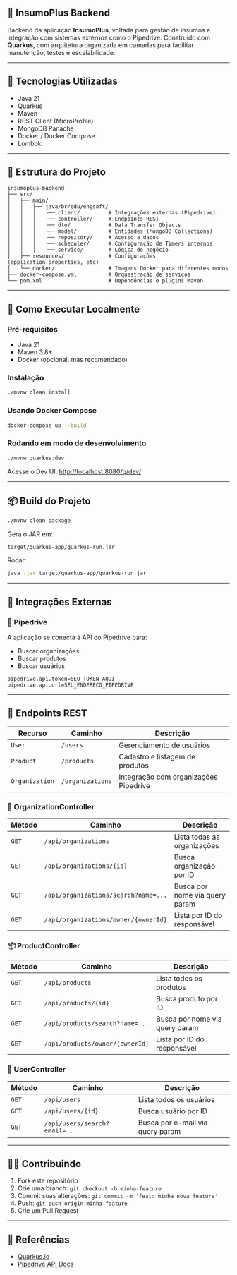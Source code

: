 ## 🧪 InsumoPlus Backend

Backend da aplicação **InsumoPlus**, voltada para gestão de insumos e integração com sistemas externos como o Pipedrive. Construído com **Quarkus**, com arquitetura organizada em camadas para facilitar manutenção, testes e escalabilidade.

---

## 🧰 Tecnologias Utilizadas

* Java 21
* Quarkus
* Maven
* REST Client (MicroProfile)
* MongoDB Panache
* Docker / Docker Compose
* Lombok

---

## 📁 Estrutura do Projeto

```
insumoplus-backend
├── src/
│   ├── main/
│   │   ├── java/br/edu/engsoft/
│   │   │   ├── client/         # Integrações externas (Pipedrive)
│   │   │   ├── controller/     # Endpoints REST
│   │   │   ├── dto/            # Data Transfer Objects
│   │   │   ├── model/          # Entidades (MongoDB Collections)
│   │   │   ├── repository/     # Acesso a dados
│   │   │   ├── scheduler/      # Configuração de Timers internos
│   │   │   └── service/        # Lógica de negócio
│   ├── resources/              # Configurações (application.properties, etc)
│   └── docker/                 # Imagens Docker para diferentes modos
├── docker-compose.yml          # Orquestração de serviços
└── pom.xml                     # Dependências e plugins Maven
```

---

## 🚀 Como Executar Localmente

### Pré-requisitos

* Java 21
* Maven 3.8+
* Docker (opcional, mas recomendado)

### Instalação

```bash
./mvnw clean install
```

### Usando Docker Compose

```bash
docker-compose up --build
```

### Rodando em modo de desenvolvimento

```bash
./mvnw quarkus:dev
```

Acesse o Dev UI:
[http://localhost:8080/q/dev/](http://localhost:8080/q/dev/)

---

## 📦 Build do Projeto

```bash
./mvnw clean package
```

Gera o JAR em:

```
target/quarkus-app/quarkus-run.jar
```

Rodar:

```bash
java -jar target/quarkus-app/quarkus-run.jar
```

---

## 🔁 Integrações Externas

### 🔗 Pipedrive

A aplicação se conecta à API do Pipedrive para:

* Buscar organizações
* Buscar produtos
* Buscar usuários

```properties
pipedrive.api.token=SEU_TOKEN_AQUI
pipedrive.api.url=SEU_ENDERECO_PIPEDRIVE
```

---

## 📌 Endpoints REST

| Recurso        | Caminho          | Descrição                             |
| -------------- | ---------------- | ------------------------------------- |
| `User`         | `/users`         | Gerenciamento de usuários             |
| `Product`      | `/products`      | Cadastro e listagem de produtos       |
| `Organization` | `/organizations` | Integração com organizações Pipedrive |

### 🏢 OrganizationController

| Método | Caminho                                 | Descrição                            |
|--------|------------------------------------------|----------------------------------------|
| `GET`  | `/api/organizations`                    | Lista todas as organizações           |
| `GET`  | `/api/organizations/{id}`               | Busca organização por ID              |
| `GET`  | `/api/organizations/search?name=...`    | Busca por nome via query param        |
| `GET`  | `/api/organizations/owner/{ownerId}`    | Lista por ID do responsável           |

### 📦 ProductController

| Método | Caminho                              | Descrição                             |
|--------|---------------------------------------|-----------------------------------------|
| `GET`  | `/api/products`                      | Lista todos os produtos                |
| `GET`  | `/api/products/{id}`                 | Busca produto por ID                   |
| `GET`  | `/api/products/search?name=...`      | Busca por nome via query param         |
| `GET`  | `/api/products/owner/{ownerId}`      | Lista por ID do responsável            |

### 👤 UserController

| Método | Caminho                            | Descrição                                |
|--------|-------------------------------------|-------------------------------------------|
| `GET`  | `/api/users`                       | Lista todos os usuários                   |
| `GET`  | `/api/users/{id}`                  | Busca usuário por ID                      |
| `GET`  | `/api/users/search?email=...`      | Busca por e-mail via query param          |

---

## 👨‍💻 Contribuindo

1. Fork este repositório
2. Crie uma branch: `git checkout -b minha-feature`
3. Commit suas alterações: `git commit -m 'feat: minha nova feature'`
4. Push: `git push origin minha-feature`
5. Crie um Pull Request

---

## 🧠 Referências

* [Quarkus.io](https://quarkus.io/)
* [Pipedrive API Docs](https://developers.pipedrive.com/)
